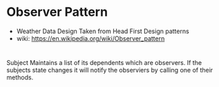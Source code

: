 # Observer Pattern
* Weather Data Design Taken from Head First Design patterns
* wiki:  https://en.wikipedia.org/wiki/Observer_pattern
#
<p>Subject Maintains a list of its dependents which are observers.  If the subjects state changes it will notify the observiers by calling one of their methods.</p>